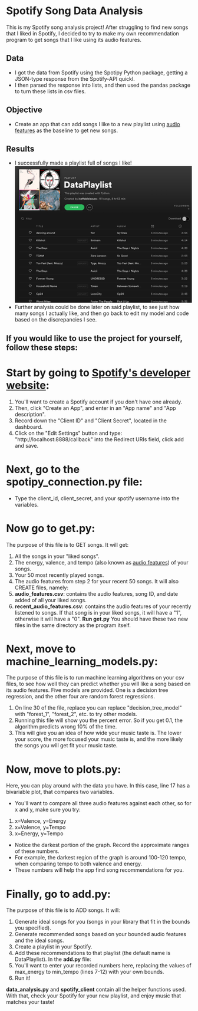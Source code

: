 # Spotify Song Data Analysis
This is my Spotify song analysis project! After struggling to find new songs that I liked in Spotify, I decided to try to make my own recommendation program to get songs that I like using its audio features.

## Data
- I got the data from Spotify using the Spotipy Python package, getting a JSON-type response from the Spotify-API quickl.
- I then parsed the response into lists, and then used the pandas package to turn these lists in csv files.

## Objective
- Create an app that can add songs I like to a new playlist using [audio features](https://developer.spotify.com/documentation/web-api/reference/tracks/get-audio-features/) as the baseline to get new songs.

## Results
- I successfully made a playlist full of songs I like!
![My results](results.png)
- Further analysis could be done later on said playlist, to see just how many songs I actually like, and then go back to edit my model and code based on the discrepancies I see.

## If you would like to use the project for yourself, follow these steps:
# Start by going to [Spotify's developer website](https://developer.spotify.com/dashboard/login):
1. You'll want to create a Spotify account if you don't have one already.
2. Then, click "Create an App", and enter in an "App name" and "App description".
3. Record down the "Client ID" and "Client Secret", located in the dashboard.
4. Click on the "Edit Settings" button and type: "http://localhost:8888/callback" into the Redirect URIs field, click add and save.

# Next, go to the spotipy_connection.py file:
- Type the client_id, client_secret, and your spotify username into the variables.

# Now go to get.py:
The purpose of this file is to GET songs. It will get:
1. All the songs in your "liked songs".
2. The energy, valence, and tempo (also known as [audio features](https://developer.spotify.com/documentation/web-api/reference/tracks/get-audio-features/)) of your songs.
3. Your 50 most recently played songs.
4. The audio features from step 2 for your recent 50 songs.
It will also CREATE files, namely: 
1. **audio_features.csv**: contains the audio features, song ID, and date added of all your liked songs.
2. **recent_audio_features.csv**: contains the audio features of your recently listened to songs. If that song is in your liked songs, it will have a "1", otherwise it will have a "0".
**Run get.py**
You should have these two new files in the same directory as the program itself.

# Next, move to machine_learning_models.py:
The purpose of this file is to run machine learning algorithms on your csv files, to see how well they can predict whether you will like a song based on its audio features.
Five models are provided. One is a decision tree regression, and the other four are random forest regressions.
1. On line 30 of the file, replace you can replace "decision_tree_model" with "forest_1", "forest_2", etc. to try other models.
2. Running this file will show you the percent error. So if you get 0.1, the algorithm predicts wrong 10% of the time.
3. This will give you an idea of how wide your music taste is. The lower your score, the more focused your music taste is, and the more likely the songs you will get fit your music taste.

# Now, move to plots.py:
Here, you can play around with the data you have. In this case, line 17 has a bivariable plot, that compares two variables.
- You'll want to compare all three audio features against each other, so for x and y, make sure you try:
1. x=Valence, y=Energy
2. x=Valence, y=Tempo
3. x=Energy, y=Tempo
- Notice the darkest portion of the graph. Record the approximate ranges of these numbers.
- For example, the darkest region of the graph is around 100-120 tempo, when comparing tempo to both valence and energy.
- These numbers will help the app find song recommendations for you.

# Finally, go to add.py:
The purpose of this file is to ADD songs. It will:
1. Generate ideal songs for you (songs in your library that fit in the bounds you specified).
2. Generate recommended songs based on your bounded audio features and the ideal songs.
3. Create a playlist in your Spotify.
4. Add these recommendations to that playlist (the default name is DataPlaylist).
In the **add.py** file:
1. You'll want to enter your recorded numbers here, replacing the values of max_energy to min_tempo (lines 7-12) with your own bounds.
2. Run it!

**data_analysis.py** and **spotify_client** contain all the helper functions used.
With that, check your Spotify for your new playlist, and enjoy music that matches your taste!


